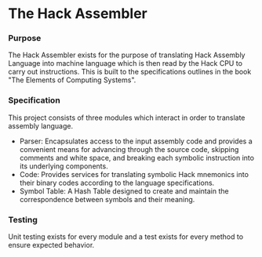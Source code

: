 # The Hack Assembler

### Purpose
The Hack Assembler exists for the purpose of translating Hack Assembly Language into machine language which is then read by the Hack CPU to carry out instructions.
This is built to the specifications outlines in the book "The Elements of Computing Systems".

### Specification
This project consists of three modules which interact in order to translate assembly language.

- Parser: Encapsulates access to the input assembly code and provides a convenient means for advancing through the source code, skipping comments and white space, and breaking each symbolic instruction into its underlying components.
- Code: Provides services for translating symbolic Hack mnemonics into their binary codes according to the language specifications.
- Symbol Table: A Hash Table designed to create and maintain the correspondence between symbols and their meaning.

### Testing
Unit testing exists for every module and a test exists for every method to ensure expected behavior.